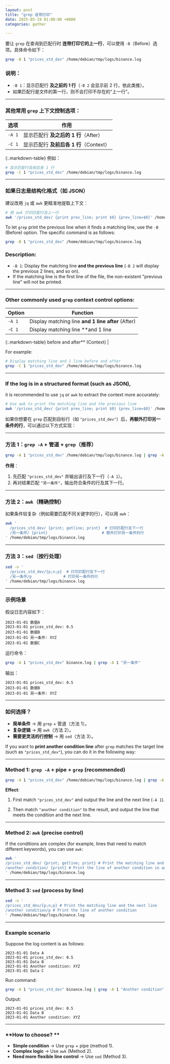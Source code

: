 ```yaml
---
layout: post
title: "grep 连带打印"
date: 2025-05-19 01:08:00 +0800
categories: gather

---
```


要让 `grep` 在查询到匹配行时 **连带打印它的上一行**，可以使用 `-B`（Before）选项。具体命令如下：

```bash
grep -B 1 "prices_std_dev" /home/debian/tmp/logs/binance.log
```

### 说明：
- `-B 1`：显示匹配行 **及之前的 1 行**（`-B 2` 会显示前 2 行，依此类推）。
- 如果匹配行是文件的第一行，则不会打印不存在的“上一行”。

---

### 其他常用 `grep` 上下文控制选项：

| 选项 | 作用 |
|------|------|
| `-A 1` | 显示匹配行 **及之后的 1 行**（After） |
| `-C 1` | 显示匹配行 **及前后各 1 行**（Context） |
{:.markdown-table}
例如：
```bash
# 显示匹配行及前后各 1 行
grep -C 1 "prices_std_dev" /home/debian/tmp/logs/binance.log
```

---

### 如果日志是结构化格式（如 JSON）
建议改用 `jq` 或 `awk` 更精准地提取上下文：
```bash
# 用 awk 打印匹配行及上一行
awk '/prices_std_dev/ {print prev_line; print $0} {prev_line=$0}' /home/debian/tmp/logs/binance.log
```


To let `grep` print the previous line when it finds a matching line, use the `-B` (Before) option. The specific command is as follows:

```bash
grep -B 1 "prices_std_dev" /home/debian/tmp/logs/binance.log
```

### Description:
- `-B 1`: Display the matching line **and the previous line** (`-B 2` will display the previous 2 lines, and so on).
- If the matching line is the first line of the file, the non-existent "previous line" will not be printed.

---

### Other commonly used `grep` context control options:

| Option | Function |
|------|------|
| `-A 1` | Display matching line **and 1 line after** (After) |
| `-C 1` | Display matching line **and 1 line 
{:.markdown-table}
before and after** (Context) |

For example:
```bash
# Display matching line and 1 line before and after
grep -C 1 "prices_std_dev" /home/debian/tmp/logs/binance.log
```

---

### If the log is in a structured format (such as JSON),
it is recommended to use `jq` or `awk` to extract the context more accurately:
```bash
# Use awk to print the matching line and the previous line
awk '/prices_std_dev/ {print prev_line; print $0} {prev_line=$0}' /home/debian/tmp/logs/binance.log
```

如果你想要在 `grep` 匹配到目标行（如 `"prices_std_dev"`）后，**再额外打印另一条件的行**，可以通过以下方式实现：

---

### **方法 1：`grep -A` + 管道 + `grep`（推荐）**
```bash
grep -A 1 "prices_std_dev" /home/debian/tmp/logs/binance.log | grep -A 1 "另一条件"
```
**作用**：
1. 先匹配 `"prices_std_dev"` 并输出该行及下一行（`-A 1`）。
2. 再对结果匹配 `"另一条件"`，输出符合条件的行及其下一行。

---

### **方法 2：`awk`（精确控制）**
如果条件较复杂（例如需要匹配不同关键字的行），可以用 `awk`：
```bash
awk '
  /prices_std_dev/ {print; getline; print}  # 打印匹配行及下一行
  /另一条件/ {print}                        # 额外打印另一条件的行
' /home/debian/tmp/logs/binance.log
```

---

### **方法 3：`sed`（按行处理）**
```bash
sed -n '
  /prices_std_dev/{p;n;p}  # 打印匹配行及下一行
  /另一条件/p              # 打印另一条件的行
' /home/debian/tmp/logs/binance.log
```

---

### **示例场景**
假设日志内容如下：
```
2023-01-01 数据A
2023-01-01 prices_std_dev: 0.5
2023-01-01 数据B
2023-01-01 另一条件: XYZ
2023-01-01 数据C
```
运行命令：
```bash
grep -A 1 "prices_std_dev" binance.log | grep -A 1 "另一条件"
```
输出：
```
2023-01-01 prices_std_dev: 0.5
2023-01-01 数据B
2023-01-01 另一条件: XYZ
```

---

### **如何选择？**
- **简单条件** → 用 `grep` + 管道（方法 1）。
- **复杂逻辑** → 用 `awk`（方法 2）。
- **需要更灵活的行控制** → 用 `sed`（方法 3）。

If you want to **print another condition line** after `grep` matches the target line (such as `"prices_std_dev"`), you can do it in the following way:

---

### **Method 1: `grep -A` + pipe + `grep` (recommended)**
```bash
grep -A 1 "prices_std_dev" /home/debian/tmp/logs/binance.log | grep -A 1 "another condition"
```
**Effect**:

1. First match `"prices_std_dev"` and output the line and the next line (`-A 1`).

2. Then match `"another condition"` to the result, and output the line that meets the condition and the next line.

---

### **Method 2: `awk` (precise control)**
If the conditions are complex (for example, lines that need to match different keywords), you can use `awk`:
```bash
awk '
/prices_std_dev/ {print; getline; print} # Print the matching line and the next line
/another condition/ {print} # Print the line of another condition in addition
' /home/debian/tmp/logs/binance.log
```

---

### **Method 3: `sed` (process by line)**
```bash
sed -n '
/prices_std_dev/{p;n;p} # Print the matching line and the next line
/another condition/p # Print the line of another condition
' /home/debian/tmp/logs/binance.log
```

---

### **Example scenario**
Suppose the log content is as follows:
```
2023-01-01 Data A
2023-01-01 prices_std_dev: 0.5
2023-01-01 Data B
2023-01-01 Another condition: XYZ
2023-01-01 Data C
```
Run command:
```bash
grep -A 1 "prices_std_dev" binance.log | grep -A 1 "Another condition"
```
Output:
```
2023-01-01 prices_std_dev: 0.5
2023-01-01 Data B
2023-01-01 Another condition: XYZ
```

---

### **How ​​to choose? **
- **Simple condition** → Use `grep` + pipe (method 1).
- **Complex logic** → Use `awk` (Method 2).
- **Need more flexible line control** → Use `sed` (Method 3).